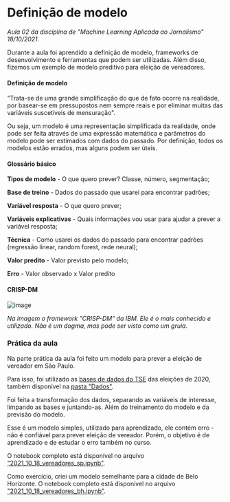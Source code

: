 # Definição de modelo

*Aula 02 da disciplina de "Machine Learning Aplicada ao Jornalismo" 18/10/2021.*

Durante a aula foi aprendido a definição de modelo, frameworks de desenvolvimento e ferramentas que podem ser utilizadas. Além disso, fizemos um exemplo de modelo preditivo para eleição de vereadores.


#### Definição de modelo
"Trata-se de uma grande simplificação do que de fato ocorre na realidade, por basear-se em pressupostos nem sempre reais e por eliminar muitas das variáveis suscetíveis de mensuração".

Ou seja, um modelo é uma representação simplificada da realidade, onde pode ser feita através de uma expressão matemática e parâmetros do modelo pode ser estimados com dados do passado. Por definição, todos os modelos estão errados, mas alguns podem ser úteis.


#### Glossário básico

**Tipos de modelo** - O que quero prever? Classe, número, segmentação;

**Base de treino** - Dados do passado que usarei para encontrar padrões;

**Variável resposta** - O que quero prever;

**Variáveis explicativas** - Quais informações vou usar para ajudar a prever a variável resposta;

**Técnica** - Como usarei os dados do passado para encontrar padrões (regressão linear, random forest, rede neural);

**Valor predito** - Valor previsto pelo modelo;

**Erro** - Valor observado x Valor predito


#### CRISP-DM

![image](https://user-images.githubusercontent.com/89416633/138615538-459a4e91-3f88-48d8-b8c9-21aa66c7b56f.png)


*Na imagem o framework "CRISP-DM" da IBM. Ele é o mais conhecido e utilizado. Não é um dogma, mas pode ser visto como um gruia.*


### Prática da aula

Na parte prática da aula foi feito um modelo para prever a eleição de vereador em São Paulo.

Para isso, foi utilizado as [bases de dados do TSE](https://www.tse.jus.br/eleicoes/estatisticas/repositorio-de-dados-eleitorais-1) das eleições de 2020, também disponível na [pasta "Dados"](https://github.com/jessicaavelar/master-dados-automacao-data-storytelling-insper/tree/main/machine_learning/02_definicao_de_modelo/dados).

Foi feita a transformação dos dados, separando as variáveis de interesse, limpando as bases e juntando-as. Além do treinamento do modelo e da previsão do modelo.

Esse é um modelo simples, utilizado para aprendizado, ele contém erro - não é confiável para prever eleição de vereador. Porém, o objetivo é de aprendizado e de estudar o erro também no curso.

O notebook completo está disponível no arquivo ["2021_10_18_vereadores_sp.ipynb"](https://github.com/jessicaavelar/master-dados-automacao-data-storytelling-insper/blob/main/machine_learning/02_definicao_de_modelo/2021_10_18_vereadores_sp.ipynb).

Como exercício, criei um modelo semelhante para a cidade de Belo Horizonte. O notebook completo está disponível no arquivo ["2021_10_18_vereadores_bh.ipynb"](https://github.com/jessicaavelar/master-dados-automacao-data-storytelling-insper/blob/main/machine_learning/02_definicao_de_modelo/2021_10_18_vereadores_bh.ipynb).
